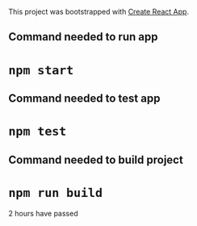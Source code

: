 This project was bootstrapped with [Create React App](https://github.com/facebook/create-react-app).

## Command needed to run app
# `npm start`

## Command needed to test app
# `npm test`
## Command needed to build project

# `npm run build`

2 hours have passed